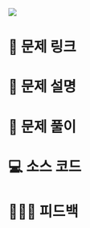 ![](./images/thumbNail.gif)

# 🔗 문제 링크

[](https://www.acmicpc.net/problem/)

# 📝 문제 설명

# 🔑 문제 풀이

# 💻 소스 코드

# 🤦🏻‍♂️ 피드백

<br/>
